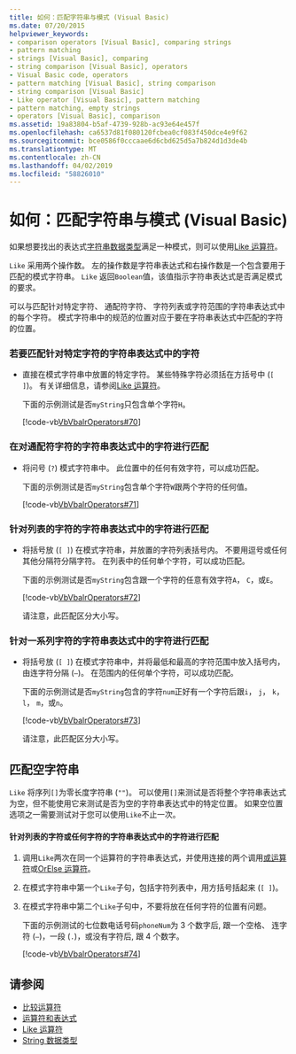 ```yaml
---
title: 如何：匹配字符串与模式 (Visual Basic)
ms.date: 07/20/2015
helpviewer_keywords:
- comparison operators [Visual Basic], comparing strings
- pattern matching
- strings [Visual Basic], comparing
- string comparison [Visual Basic], operators
- Visual Basic code, operators
- pattern matching [Visual Basic], string comparison
- string comparison [Visual Basic]
- Like operator [Visual Basic], pattern matching
- pattern matching, empty strings
- operators [Visual Basic], comparison
ms.assetid: 19a83804-b5af-4739-928b-ac93e64e457f
ms.openlocfilehash: ca6537d81f080120fcbea0cf083f450dce4e9f62
ms.sourcegitcommit: bce0586f0cccaae6d6cbd625d5a7b824d1d3de4b
ms.translationtype: MT
ms.contentlocale: zh-CN
ms.lasthandoff: 04/02/2019
ms.locfileid: "58826010"
---
```

# <a name="how-to-match-a-string-against-a-pattern-visual-basic"></a>如何：匹配字符串与模式 (Visual Basic)
如果想要找出的表达式[字符串数据类型](../../../../visual-basic/language-reference/data-types/string-data-type.md)满足一种模式，则可以使用[Like 运算符](../../../../visual-basic/language-reference/operators/like-operator.md)。  
  
 `Like` 采用两个操作数。 左的操作数是字符串表达式和右操作数是一个包含要用于匹配的模式字符串。 `Like` 返回`Boolean`值，该值指示字符串表达式是否满足模式的要求。  
  
 可以与匹配针对特定字符、 通配符字符、 字符列表或字符范围的字符串表达式中的每个字符。 模式字符串中的规范的位置对应于要在字符串表达式中匹配的字符的位置。  
  
### <a name="to-match-a-character-in-the-string-expression-against-a-specific-character"></a>若要匹配针对特定字符的字符串表达式中的字符  
  
-   直接在模式字符串中放置的特定字符。 某些特殊字符必须括在方括号中 (`[ ]`)。 有关详细信息，请参阅[Like 运算符](../../../../visual-basic/language-reference/operators/like-operator.md)。  
  
     下面的示例测试是否`myString`只包含单个字符`H`。  
  
     [!code-vb[VbVbalrOperators#70](~/samples/snippets/visualbasic/VS_Snippets_VBCSharp/VbVbalrOperators/VB/Class1.vb#70)]  
  
### <a name="to-match-a-character-in-the-string-expression-against-a-wildcard-character"></a>在对通配符字符的字符串表达式中的字符进行匹配  
  
-   将问号 (`?`) 模式字符串中。 此位置中的任何有效字符，可以成功匹配。  
  
     下面的示例测试是否`myString`包含单个字符`W`跟两个字符的任何值。  
  
     [!code-vb[VbVbalrOperators#71](~/samples/snippets/visualbasic/VS_Snippets_VBCSharp/VbVbalrOperators/VB/Class1.vb#71)]  
  
### <a name="to-match-a-character-in-the-string-expression-against-a-list-of-characters"></a>针对列表的字符的字符串表达式中的字符进行匹配  
  
-   将括号放 (`[ ]`) 在模式字符串，并放置的字符列表括号内。 不要用逗号或任何其他分隔符分隔字符。 在列表中的任何单个字符，可以成功匹配。  
  
     下面的示例测试是否`myString`包含跟一个字符的任意有效字符`A`， `C`，或`E`。  
  
     [!code-vb[VbVbalrOperators#72](~/samples/snippets/visualbasic/VS_Snippets_VBCSharp/VbVbalrOperators/VB/Class1.vb#72)]  
  
     请注意，此匹配区分大小写。  
  
### <a name="to-match-a-character-in-the-string-expression-against-a-range-of-characters"></a>针对一系列字符的字符串表达式中的字符进行匹配  
  
-   将括号放 (`[ ]`) 在模式字符串中，并将最低和最高的字符范围中放入括号内，由连字符分隔 (`–`)。 在范围内的任何单个字符，可以成功匹配。  
  
     下面的示例测试是否`myString`包含的字符`num`正好有一个字符后跟`i`， `j`， `k`， `l`， `m`，或`n`。  
  
     [!code-vb[VbVbalrOperators#73](~/samples/snippets/visualbasic/VS_Snippets_VBCSharp/VbVbalrOperators/VB/Class1.vb#73)]  
  
     请注意，此匹配区分大小写。  
  
## <a name="matching-empty-strings"></a>匹配空字符串  
 `Like` 将序列`[]`为零长度字符串 (`""`)。 可以使用`[]`来测试是否将整个字符串表达式为空，但不能使用它来测试是否为空的字符串表达式中的特定位置。 如果空位置选项之一需要测试对于您可以使用`Like`不止一次。  
  
#### <a name="to-match-a-character-in-the-string-expression-against-a-list-of-characters-or-no-character"></a>针对列表的字符或任何字符的字符串表达式中的字符进行匹配  
  
1.  调用`Like`两次在同一个运算符的字符串表达式，并使用连接的两个调用[或运算符](../../../../visual-basic/language-reference/operators/or-operator.md)或[OrElse 运算符](../../../../visual-basic/language-reference/operators/orelse-operator.md)。  
  
2.  在模式字符串中第一个`Like`子句，包括字符列表中，用方括号括起来 (`[ ]`)。  
  
3.  在模式字符串中第二个`Like`子句中，不要将放在任何字符的位置有问题。  
  
     下面的示例测试的七位数电话号码`phoneNum`为 3 个数字后, 跟一个空格、 连字符 (`–`)，一段 (`.`)，或没有字符后, 跟 4 个数字。  
  
     [!code-vb[VbVbalrOperators#74](~/samples/snippets/visualbasic/VS_Snippets_VBCSharp/VbVbalrOperators/VB/Class1.vb#74)]  
  
## <a name="see-also"></a>请参阅

- [比较运算符](../../../../visual-basic/language-reference/operators/comparison-operators.md)
- [运算符和表达式](../../../../visual-basic/programming-guide/language-features/operators-and-expressions/index.md)
- [Like 运算符](../../../../visual-basic/language-reference/operators/like-operator.md)
- [String 数据类型](../../../../visual-basic/language-reference/data-types/string-data-type.md)
